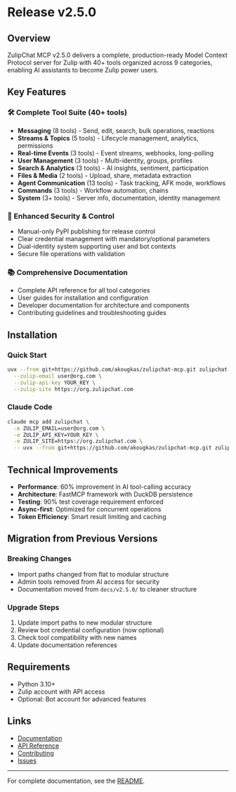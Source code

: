 # Release v2.5.0

## Overview

ZulipChat MCP v2.5.0 delivers a complete, production-ready Model Context Protocol server for Zulip with 40+ tools organized across 9 categories, enabling AI assistants to become Zulip power users.

## Key Features

### 🛠️ Complete Tool Suite (40+ tools)
- **Messaging** (8 tools) - Send, edit, search, bulk operations, reactions
- **Streams & Topics** (5 tools) - Lifecycle management, analytics, permissions
- **Real-time Events** (3 tools) - Event streams, webhooks, long-polling
- **User Management** (3 tools) - Multi-identity, groups, profiles
- **Search & Analytics** (3 tools) - AI insights, sentiment, participation
- **Files & Media** (2 tools) - Upload, share, metadata extraction
- **Agent Communication** (13 tools) - Task tracking, AFK mode, workflows
- **Commands** (3 tools) - Workflow automation, chains
- **System** (3+ tools) - Server info, documentation, identity management

### 🔐 Enhanced Security & Control
- Manual-only PyPI publishing for release control
- Clear credential management with mandatory/optional parameters
- Dual-identity system supporting user and bot contexts
- Secure file operations with validation

### 📚 Comprehensive Documentation
- Complete API reference for all tool categories
- User guides for installation and configuration
- Developer documentation for architecture and components
- Contributing guidelines and troubleshooting guides

## Installation

### Quick Start
```bash
uvx --from git+https://github.com/akougkas/zulipchat-mcp.git zulipchat-mcp \
  --zulip-email user@org.com \
  --zulip-api-key YOUR_KEY \
  --zulip-site https://org.zulipchat.com
```

### Claude Code
```bash
claude mcp add zulipchat \
  -e ZULIP_EMAIL=user@org.com \
  -e ZULIP_API_KEY=YOUR_KEY \
  -e ZULIP_SITE=https://org.zulipchat.com \
  -- uvx --from git+https://github.com/akougkas/zulipchat-mcp.git zulipchat-mcp
```

## Technical Improvements

- **Performance**: 60% improvement in AI tool-calling accuracy
- **Architecture**: FastMCP framework with DuckDB persistence
- **Testing**: 90% test coverage requirement enforced
- **Async-first**: Optimized for concurrent operations
- **Token Efficiency**: Smart result limiting and caching

## Migration from Previous Versions

### Breaking Changes
- Import paths changed from flat to modular structure
- Admin tools removed from AI access for security
- Documentation moved from `docs/v2.5.0/` to cleaner structure

### Upgrade Steps
1. Update import paths to new modular structure
2. Review bot credential configuration (now optional)
3. Check tool compatibility with new names
4. Update documentation references

## Requirements

- Python 3.10+
- Zulip account with API access
- Optional: Bot account for advanced features

## Links

- [Documentation](https://github.com/akougkas/zulipchat-mcp/tree/main/docs)
- [API Reference](https://github.com/akougkas/zulipchat-mcp/tree/main/docs/api-reference)
- [Contributing](https://github.com/akougkas/zulipchat-mcp/blob/main/CONTRIBUTING.md)
- [Issues](https://github.com/akougkas/zulipchat-mcp/issues)

---

For complete documentation, see the [README](https://github.com/akougkas/zulipchat-mcp#readme).
